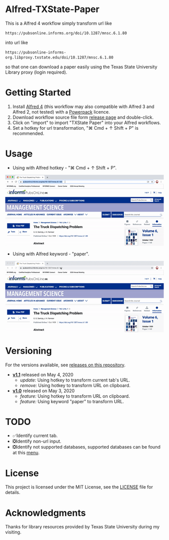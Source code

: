 # Alfred-TXState-Paper

This is a Alfred 4 workflow simply transform url like
```
https://pubsonline.informs.org/doi/10.1287/mnsc.6.1.80
```
into url like
```
https://pubsonline-informs-org.libproxy.txstate.edu/doi/10.1287/mnsc.6.1.80
```
so that one can download a paper easily using the Texas State University Library proxy (login required).

# Getting Started
1. Install [Alfred 4](https://www.alfredapp.com/) (this workflow may also compatible with Alfred 3 and Alfred 2, not tested) with a [Powerpack](https://www.alfredapp.com/shop/) licence.
2. Download workflow source file form [release page](https://github.com/phguo/Alfred-TXState-Paper/releases) and double-click.
3. Click on "import" to import "TXState Paper" into your Alfred workflows.
4. Set a hotkey for url transformation, "⌘ Cmd + ↑ Shift + P" is recommended.

# Usage
- Using with Alfred hotkey - "⌘ Cmd + ↑ Shift + P".

![hotkey](https://raw.githubusercontent.com/phguo/Alfred-TXState-Paper/master/screenshots/hotkey.gif)

- Using with Alfred keyword - "paper".

![keyword](https://raw.githubusercontent.com/phguo/Alfred-TXState-Paper/master/screenshots/keyword.gif)

# Versioning
For the versions available, see [releases on this repository](https://github.com/phguo/Alfred-TXState-Paper/releases).

- [__v1.1__](https://github.com/phguo/Alfred-TXState-Paper/releases/tag/v1.1) released on May 4, 2020
    - *update:* Using hotkey to transform current tab's URL.
    - *remove:* Using hotkey to transform URL on clipboard.
- [__v1.0__](https://github.com/phguo/Alfred-TXState-Paper/releases/tag/v1.0) released on May 3, 2020
    - *feature:* Using hotkey to transform URL on clipboard.
    - *feature:* Using keyword "paper" to transform URL.

# TODO
- ✅Identify current tab.
- ❎Identify non-url input.
- ❎Identify not supported databases, supported databases can be found at this [menu](https://libproxy.txstate.edu/menu).

# License
This project is licensed under the MIT License, see the [LICENSE](https://github.com/phguo/Alfred-TXState-Paper/blob/master/LICENSE) file for details.

# Acknowledgments
Thanks for library resources provided by Texas State University during my visiting.
